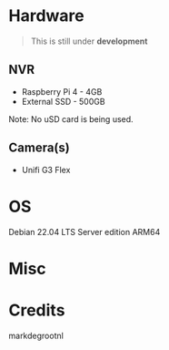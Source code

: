 # Hardware

> This is still under **development**

## NVR
- Raspberry Pi 4 - 4GB
- External SSD - 500GB

Note: No uSD card is being used.

## Camera(s)
- Unifi G3 Flex

# OS

Debian 22.04 LTS Server edition ARM64

# Misc  



# Credits

markdegrootnl
